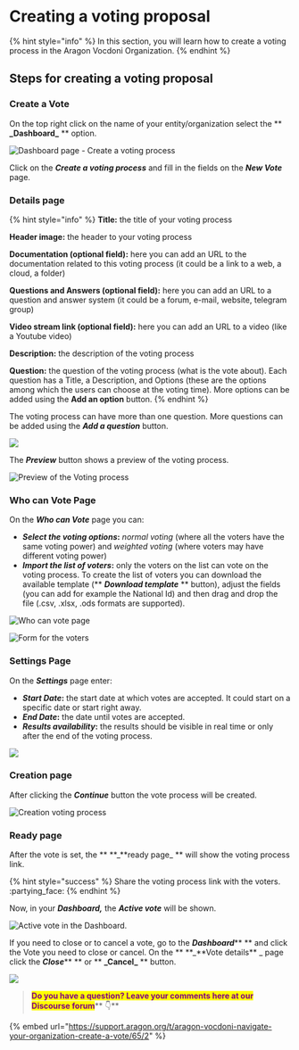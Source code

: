 # Creating a voting proposal

{% hint style="info" %}
In this section, you will learn how to create a voting process in the Aragon Vocdoni Organization.
{% endhint %}

## Steps for creating a voting proposal

### Create a Vote

On the top right click on the name of your entity/organization select the \*\* **\_**Dashboard**\_** \*\* option.

![Dashboard page - Create a voting process](<../../../.gitbook/assets/Schermata 2022-03-07 alle 14.40.42.png>)

Click on the _**Create a voting process**_ and fill in the fields on the _**New Vote**_ page.

### Details page

{% hint style="info" %}
**Title:** the title of your voting process

**Header image:** the header to your voting process

**Documentation (optional field):** here you can add an URL to the documentation related to this voting process (it could be a link to a web, a cloud, a folder)

**Questions and Answers (optional field):** here you can add an URL to a question and answer system (it could be a forum, e-mail, website, telegram group)

**Video stream link (optional field):** here you can add an URL to a video (like a Youtube video)

**Description:** the description of the voting process

**Question:** the question of the voting process (what is the vote about). Each question has a Title, a Description, and Options (these are the options among which the users can choose at the voting time). More options can be added using the **Add an option** button.
{% endhint %}

The voting process can have more than one question. More questions can be added using the _**Add a question**_ button.

![](<../../../.gitbook/assets/Schermata 2022-03-07 alle 14.45.39.png>)

The _**Preview**_ button shows a preview of the voting process.

![Preview of the Voting process](<../../../.gitbook/assets/Schermata 2022-03-07 alle 15.01.20.png>)

### Who can Vote Page

On the _**Who can Vote**_ page you can:

* _**Select the voting options**_**:** _normal voting_ (where all the voters have the same voting power) and _weighted voting_ (where voters may have different voting power)
* _**Import the list of voters**_**:** only the voters on the list can vote on the voting process. To create the list of voters you can download the available template (\*\* _**Download template**_ \*\* button), adjust the fields (you can add for example the National Id) and then drag and drop the file (.csv, .xlsx, .ods formats are supported).

![Who can vote page](<../../../.gitbook/assets/Schermata 2022-03-07 alle 15.04.01.png>)

![Form for the voters](<../../../.gitbook/assets/Schermata 2022-03-07 alle 15.16.18.png>)

### Settings Page

On the _**Settings**_ page enter:

* _**Start Date**_**:** the start date at which votes are accepted. It could start on a specific date or start right away.
* _**End Date**_**:** the date until votes are accepted.
* _**Results availability**_**:** the results should be visible in real time or only after the end of the voting process.

![](<../../../.gitbook/assets/Schermata 2022-03-07 alle 15.29.49.png>)

### Creation page

After clicking the _**Continue**_ button the vote process will be created.

![Creation voting process](<../../../.gitbook/assets/Schermata 2022-03-07 alle 15.35.10.png>)

### Ready page

After the vote is set, the \*\* **\_**ready page\_ \*\* will show the voting process link.

{% hint style="success" %}
Share the voting process link with the voters. :partying\_face:
{% endhint %}

Now, in your _**Dashboard,**_ the _**Active vote**_ will be shown.

![Active vote in the Dashboard.](<../../../.gitbook/assets/Schermata 2022-03-07 alle 15.39.41.png>)

If you need to close or to cancel a vote, go to the _**Dashboard**_\*\* \*\* and click the Vote you need to close or cancel. On the \*\* **\_**Vote details\*\* \_ page click the _**Close**_\*\* \*\* or \*\* **\_**Cancel**\_** \*\* button.

![](<../../../.gitbook/assets/Schermata 2022-03-07 alle 23.05.59.png>)

> <mark style="color:purple;">**Do you have a question? Leave your comments here at our Discourse forum**</mark>** 👇**

{% embed url="https://support.aragon.org/t/aragon-vocdoni-navigate-your-organization-create-a-vote/65/2" %}
